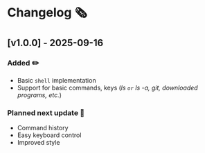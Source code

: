 # Changelog 🗞️

## [v1.0.0] - **2025-09-16**
### Added ✏️
- Basic `shell` implementation
- Support for basic commands, keys (*ls `or` ls -a, git, downloaded programs, etc.*)

### Planned next update 📌
- Command history
- Easy keyboard control
- Improved style
